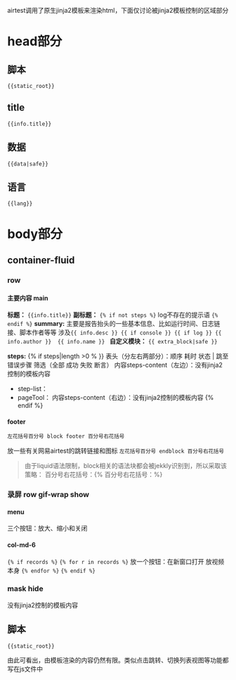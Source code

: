 airtest调用了原生jinja2模板来渲染html，下面仅讨论被jinja2模板控制的区域部分

# head部分
## 脚本
`{{static_root}}`
## title
`{{info.title}}`
## 数据
`{{data|safe}}`
## 语言
`{{lang}}`

# body部分
## container-fluid
### row
#### 主要内容 main
**标题：**
`{{info.title}}`
**副标题：**
`{% if not steps %}`
log不存在的提示语
`{% endif %}`
**summary:**
主要是报告抬头的一些基本信息、比如运行时间、日志链接、脚本作者等等
涉及`{{ info.desc }} {{ if console }} {{ if log }} {{ info.author }}  {{ info.name }} `
**自定义模块：**
`{{ extra_block|safe }}`

**steps:**
{% if steps|length >0 % }}
表头（分左右两部分）：顺序 耗时 状态    |     跳至错误步骤 筛选（全部 成功 失败 断言）
内容steps-content（左边）：没有jinja2控制的模板内容
+ step-list：
+ pageTool：
内容steps-content（右边）：没有jinja2控制的模板内容
{% endif %}

#### footer
```html
左花括号百分号 block footer 百分号右花括号
```
放一些有关网易airtest的跳转链接和图标
`左花括号百分号 endblock 百分号右花括号`
> 由于liquid语法限制，block相关的语法块都会被jekkly识别到，所以采取该策略：
> 百分号右花括号：{%
> 百分号右花括号：%}


### 录屏 row gif-wrap show
#### menu
三个按钮：放大、缩小和关闭
#### col-md-6
`{% if records %}`
  `{% for r in records %}`
    放一个按钮：在新窗口打开
    放视频本身
  `{% endfor %}`
`{% endif %}`

### mask hide
没有jinja2控制的模板内容

## 脚本
`{{static_root}}`

由此可看出，由模板渲染的内容仍然有限。类似点击跳转、切换列表视图等功能都写在js文件中
